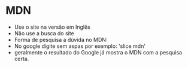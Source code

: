 # MDN
- Use o site na versão em Inglês
- Não use a busca do site
- Forma de pesquisa a dúvida no MDN:
 - No google digite sem aspas por exemplo: 'slice mdn'
 - geralmente o resultado do Google já mostra o MDN com a pesquisa certa.